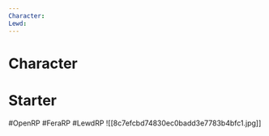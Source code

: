 ```yaml
---
Character: 
Lewd: 
---
```

# Character


# Starter


  

#OpenRP #FeraRP #LewdRP 
![[8c7efcbd74830ec0badd3e7783b4bfc1.jpg]]